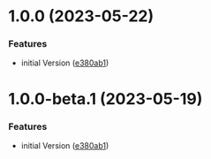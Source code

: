 # 1.0.0 (2023-05-22)


### Features

* initial Version ([e380ab1](https://github.com/DIGITALLNature/DigitallAssemblyPower/commit/e380ab157913046f8d29c940e01aad55e12b4de9))


# 1.0.0-beta.1 (2023-05-19)


### Features

* initial Version ([e380ab1](https://github.com/DIGITALLNature/DigitallAssemblyPower/commit/e380ab157913046f8d29c940e01aad55e12b4de9))
